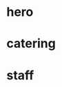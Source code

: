 # hero

<!-- - hero-titleのフォントサイズの調整 -->

<!-- - hero imageにブラックのフィルターを被して少し見やすく調整する -->

<!-- - frescoロゴのz-indexを調整して常に上にあるように調整する -->

<!-- - frescoロゴにリンクをつける -->

<!-- - frescoロゴのサイズ調整 -->

<!-- - イラストアニメーションの実装
　横に動き続けるようにアニメーションを実装する
　framer-motionとかを活用すればできるのではないかな

- イラストアニメーションの実装ができない場合は、イラストを中心に表示できるように調整 -->

# catering

<!-- - 縦書きヘッドラインがテキストヘッドラインとかぶっているため調整する -->

<!-- - imageのスクロールと連動したアニメーションの実装 -->

<!-- - mainイメージのスケールアニメーションと写真の入れ替えを実装 -->

<!-- - イメージ写真のレスポンシブの横幅サイズの調整 -->

# staff

<!-- - section titleの下にマージンをつける -->

<!-- - 三つのテキストをアニメーション表示させる -->

<!-- - staffタイトルのアニメーション実装
　enNameをSVGアニメーションで表示されるようにする
　そのあとにOccupationが左からふんわりと表示される
　その後に、名前がclip-pathの下から出てくるように実装する -->